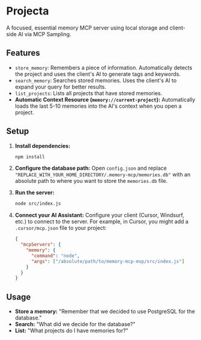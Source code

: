 # Projecta

A focused, essential memory MCP server using local storage and client-side AI via MCP Sampling.

## Features

*   `store_memory`: Remembers a piece of information. Automatically detects the project and uses the client's AI to generate tags and keywords.
*   `search_memory`: Searches stored memories. Uses the client's AI to expand your query for better results.
*   `list_projects`: Lists all projects that have stored memories.
*   **Automatic Context Resource (`memory://current-project`):** Automatically loads the last 5-10 memories into the AI's context when you open a project.

## Setup

1.  **Install dependencies:**
    ```bash
    npm install
    ```

2.  **Configure the database path:**
    Open `config.json` and replace `"REPLACE_WITH_YOUR_HOME_DIRECTORY/.memory-mcp/memories.db"` with an absolute path to where you want to store the `memories.db` file.

3.  **Run the server:**
    ```bash
    node src/index.js
    ```

4.  **Connect your AI Assistant:**
    Configure your client (Cursor, Windsurf, etc.) to connect to the server. For example, in Cursor, you might add a `.cursor/mcp.json` file to your project:
    ```json
    {
      "mcpServers": {
        "memory": {
          "command": "node",
          "args": ["/absolute/path/to/memory-mcp-mvp/src/index.js"]
        }
      }
    }
    ```

## Usage

- **Store a memory:** "Remember that we decided to use PostgreSQL for the database."
- **Search:** "What did we decide for the database?"
- **List:** "What projects do I have memories for?"
